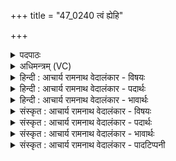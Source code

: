 +++
title = "47_0240 त्वं ह्येहि"

+++
<details><summary>पदपाठः</summary>

त्व꣢म्। हि। आ। इ꣣हि। चे꣡र꣢꣯वे। वि꣣दाः꣢। भ꣡ग꣢꣯म्। व꣡सु꣢꣯त्तये। उत्। वा꣣वृषस्व। मघवन्। ग꣡वि꣢꣯ष्टये। गो। इ꣣ष्टये। उ꣢त्। इ꣣न्द्र। अ꣡श्व꣢꣯मिष्टये। अ꣡श्व꣢꣯म्। इ꣣ष्टये। २४०।
</details>

<details><summary>अधिमन्त्रम् (VC)</summary>

- इन्द्रः
- भर्गः प्रागाथः
- बृहती
- मध्यमः
- ऐन्द्रं काण्डम्
</details>

<details><summary>हिन्दी : आचार्य रामनाथ वेदालंकार - विषयः</summary>

अगले मन्त्र में परमेश्वर और राजा से प्रार्थना की गयी है।
</details>

<details><summary>हिन्दी : आचार्य रामनाथ वेदालंकार - पदार्थः</summary>

पदार्थान्वयभाषाः -  हे (इन्द्र) परमेश्वर वा राजन् ! (त्वं हि) आप (चेरवे) मुझ पुरुषार्थी के हित के लिए (आ इहि) आइए। (वसुत्तये) मुझ धन के दानी के लिए (भगम्) धन (विदाः) प्राप्त कराइए। हे (मघवन्) ऐश्वर्यशालिन् ! आप(गविष्टये) मुझ प्रशस्त इन्द्रिय, पृथिवीराज्य, विद्याप्रकाश आदि के अभिलाषी के लिए (उद्वावृषस्व) धन, विद्या आदि की अतिशय पुनःपुनः वर्षा कीजिए। आप (अश्वमिष्टये) घोड़े, बल, वेग, प्राण आदि के इच्छुक मेरे लिए (उद्वावृषस्व) अतिशयरूप सेपुनःपुनः इन वस्तुओं को बरसाइए ॥८॥ इस मन्त्र में श्लेषालङ्कार है। आ, जान, बरसा इन सब क्रियाओं का एक कर्ताकारक से सम्बन्ध होने के कारण दीपक अलङ्कार भी है। ‘ष्टय, ष्टये में छेकानुप्रास और द्वितीय तथा चतुर्थ पाद के अन्त में अये होने से अन्त्यानुप्रास भी है ॥८॥
</details>

<details><summary>हिन्दी : आचार्य रामनाथ वेदालंकार - भावार्थः</summary>

भावार्थभाषाः -  परमेश्वर और राजा आदि राज्याधिकारीगण उसी की सहायता करते हैं, जो ‘चरैवेति चरैवेति’ ‘पुरुषार्थ करो, पुरुषार्थ करो।‘ (ए० ब्रा० ७।३।३) के उपदेश को अपने जीवन में चरितार्थ करता है और पुरुषार्थ से धन कमाकर सत्पात्रों में उसका दान भी करता है ॥८॥
</details>

<details><summary>संस्कृत : आचार्य रामनाथ वेदालंकार - विषयः</summary>

अथ परमेश्वरो राजा च प्रार्थ्यते।
</details>

<details><summary>संस्कृत : आचार्य रामनाथ वेदालंकार - पदार्थः</summary>

पदार्थान्वयभाषाः -  हे (इन्द्र) परमेश्वर राजन् वा ! (त्वं हि) त्वं खलु (चेरवे२) चरतीति चेरुः तस्मै संचरणकर्त्रे पुरुषार्थिने मह्यम् (आ इहि) आगच्छ, (वसुत्तये३) वसुदानकर्त्रे मह्यम्। वसुपूर्वाद् डुदाञ् धातोः क्तिनि निरुपसर्गत्वेऽपि छान्दसत्वात् ‘अच उपसर्गात्तः’ अ० ७।४।४७ इत्यनेन विहितस्तकारादेशो भवति। (भगम्) वसु (विदाः) लम्भय। विद्लृ लाभे धातोरन्तर्भावितण्यर्थात् लेटि सिपि ‘लेटोऽडाटौ’ अ० ३।४।९४ इति आडागमः। हे (मघवन्) ऐश्वर्यशालिन् ! त्वम् (गविष्टये४) गवाम् इन्द्रिय-पृथिवीराज्य-विद्याप्रकाशानाम् इष्टयः इच्छाः यस्य स गविष्टिः तस्मै मह्यम् (उद्वावृषस्व५) उद्वरीवृष्यस्व धनविद्यादिकम् अतिशयेन पुनः पुनः उद्वर्षय। अत्र यङि छान्दसत्वात् ‘रीगृदुपधस्य च’ अ० ७।४।९० इति प्राप्तो रीगागमो न भवति। त्वम् (अश्वमिष्टये६) अश्वम् तुरगबलवेगप्राणादिकम् इच्छतीति अश्वमिष्टिः तस्मै मह्यम्। अत्र समासे द्वितीयाया अलुक् छान्दसः। (उद्वावृषस्व) अतिशयेन पुनःपुनरुद्वर्षय ॥८॥ अत्र श्लेषालङ्कारः। ‘एहि, विदाः, उद्वावृषस्व’, इति सर्वासां क्रियाणामेककर्तृकारकसम्बन्धाद् दीपकमपि। ‘ष्टय, ष्टये’ इति छेकानुप्रासः, द्वितीय-चतुर्थपादान्ते ‘अये, अये’ इति श्रवणादन्त्यानुप्रासश्च ॥८॥
</details>

<details><summary>संस्कृत : आचार्य रामनाथ वेदालंकार - भावार्थः</summary>

भावार्थभाषाः -  परमेश्वरो राजादयो राज्याधिकारिणश्च तस्यैव साहाय्यं कुर्वन्ति यः ‘चरैवेति चरैवेति’, (ऐ० ब्रा० ७।३।३) इत्युपदेशं स्वजीवने चरितार्थयति, पुरुषार्थेन च धनं संचित्य सत्पात्रेषु तस्य दानमपि करोति ॥८॥
</details>

<details><summary>संस्कृत : आचार्य रामनाथ वेदालंकार - पादटिप्पनी</summary>

टिप्पणी:   १. ऋ० ८।६१।७, साम० १५८१। २. चेरुः चेतयिता। ज्ञातुर्मम भगस्यार्थाय—इति वि०। चेरुश्चरतेः, आचरते कर्माणि—इति भ०। कर्मपराचारवते मह्यम्—इति सा०। ३. वसूनि हविर्लक्षणानि ददाति इति वसुत्तिः हव्यदातिर्यजमानः तस्मै—इति भ०। धनदानं वसुत्तिः, तस्मै धनदानार्थम् इति वि०। ४. गविष्टौ गवाम् इन्द्रियपृथिवीराज्यविद्याप्रकाशानाम् इष्टयो यस्मिंस्तस्मिन् इति ऋ० १।९१।२३ भाष्ये द०। इषु इच्छायाम् इत्यस्येदं रूपम्। गोकामाय इत्यर्थः—इति वि०। गवामन्वेषणाय—इति भ०। गाः इच्छते मह्यम्—इति सा०। ५. वृषु तृषु मृषु सेचने इत्यस्येदं रूपम्। सेवनं च क्षरणम्। क्षर देहि इत्यर्थः—इति वि०। उद्युक्तो भव—इति भ०। आसिञ्चस्व देहीत्यर्थः—इति सा०। ६. अश्वैषणावते मह्यम्—इति सा०। अश्वान्वेषणाय—इति भ०।
</details>